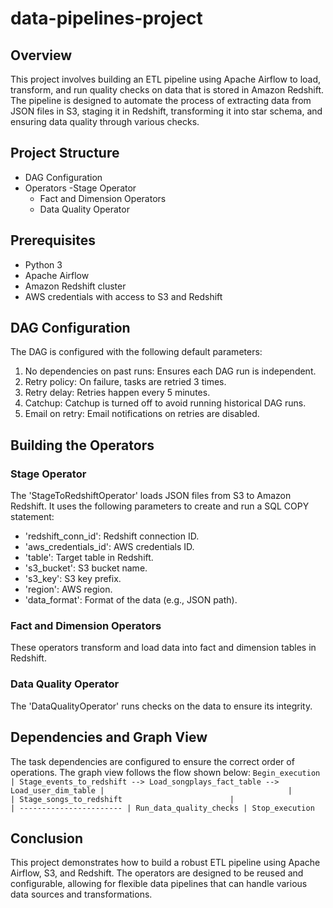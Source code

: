 # data-pipelines-project

## Overview

This project involves building an ETL pipeline using Apache Airflow to load, transform, and run quality checks on data that is stored in Amazon Redshift. The pipeline is designed to automate the process of extracting data from JSON files in S3, staging it in Redshift, transforming it into star schema, and ensuring data quality through various checks.

## Project Structure

- DAG Configuration
- Operators
    -Stage Operator
    - Fact and Dimension Operators
    - Data Quality Operator

## Prerequisites

- Python 3
- Apache Airflow
- Amazon Redshift cluster
- AWS credentials with access to S3 and Redshift

## DAG Configuration

The DAG is configured with the following default parameters:

1. No dependencies on past runs: Ensures each DAG run is independent.
2. Retry policy: On failure, tasks are retried 3 times.
3. Retry delay: Retries happen every 5 minutes.
4. Catchup: Catchup is turned off to avoid running historical DAG runs.
5. Email on retry: Email notifications on retries are disabled.

## Building the Operators

### Stage Operator

The 'StageToRedshiftOperator' loads JSON files from S3 to Amazon Redshift. It uses the following parameters to create and run a SQL COPY statement:

- 'redshift_conn_id': Redshift connection ID.
- 'aws_credentials_id': AWS credentials ID.
- 'table': Target table in Redshift.
- 's3_bucket': S3 bucket name.
- 's3_key': S3 key prefix.
- 'region': AWS region.
- 'data_format': Format of the data (e.g., JSON path).

### Fact and Dimension Operators

These operators transform and load data into fact and dimension tables in Redshift.

### Data Quality Operator

The 'DataQualityOperator' runs checks on the data to ensure its integrity.

## Dependencies and Graph View

The task dependencies are configured to ensure the correct order of operations. The graph view follows the flow shown below:
`
Begin_execution
     |
Stage_events_to_redshift --> Load_songplays_fact_table --> Load_user_dim_table
     |                                         |                     |
Stage_songs_to_redshift                        |                     |
                                                -----------------------
                                                            |
                                                   Run_data_quality_checks
                                                            |
                                                   Stop_execution
`                                                

## Conclusion

This project demonstrates how to build a robust ETL pipeline using Apache Airflow, S3, and Redshift. The operators are designed to be reused and configurable, allowing for flexible data pipelines that can handle various data sources and transformations.


